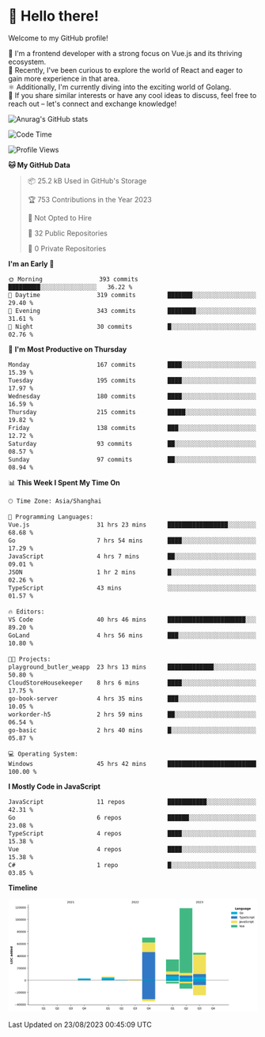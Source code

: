 # 👋 Hello there!

Welcome to my GitHub profile!

🤑 I'm a frontend developer with a strong focus on Vue.js and its thriving ecosystem.    
🌱 Recently, I've been curious to explore the world of React and eager to gain more experience in that area.   
⚛️ Additionally, I'm currently diving into the exciting world of Golang.   
🚀 If you share similar interests or have any cool ideas to discuss, feel free to reach out – let's connect and exchange knowledge!    

![Anurag's GitHub stats](https://github-readme-stats.vercel.app/api?username=huangyul&show_icons=true&&title_color=fff&icon_color=79ff97&text_color=9f9f9f&bg_color=151515&count_private=true)

<!--START_SECTION:waka-->
![Code Time](http://img.shields.io/badge/Code%20Time-379%20hrs%2050%20mins-blue)

![Profile Views](http://img.shields.io/badge/Profile%20Views-0-blue)

**🐱 My GitHub Data** 

> 📦 25.2 kB Used in GitHub's Storage 
 > 
> 🏆 753 Contributions in the Year 2023
 > 
> 🚫 Not Opted to Hire
 > 
> 📜 32 Public Repositories 
 > 
> 🔑 0 Private Repositories 
 > 
**I'm an Early 🐤** 

```text
🌞 Morning                393 commits         █████████░░░░░░░░░░░░░░░░   36.22 % 
🌆 Daytime                319 commits         ███████░░░░░░░░░░░░░░░░░░   29.40 % 
🌃 Evening                343 commits         ████████░░░░░░░░░░░░░░░░░   31.61 % 
🌙 Night                  30 commits          █░░░░░░░░░░░░░░░░░░░░░░░░   02.76 % 
```
📅 **I'm Most Productive on Thursday** 

```text
Monday                   167 commits         ████░░░░░░░░░░░░░░░░░░░░░   15.39 % 
Tuesday                  195 commits         ████░░░░░░░░░░░░░░░░░░░░░   17.97 % 
Wednesday                180 commits         ████░░░░░░░░░░░░░░░░░░░░░   16.59 % 
Thursday                 215 commits         █████░░░░░░░░░░░░░░░░░░░░   19.82 % 
Friday                   138 commits         ███░░░░░░░░░░░░░░░░░░░░░░   12.72 % 
Saturday                 93 commits          ██░░░░░░░░░░░░░░░░░░░░░░░   08.57 % 
Sunday                   97 commits          ██░░░░░░░░░░░░░░░░░░░░░░░   08.94 % 
```


📊 **This Week I Spent My Time On** 

```text
🕑︎ Time Zone: Asia/Shanghai

💬 Programming Languages: 
Vue.js                   31 hrs 23 mins      █████████████████░░░░░░░░   68.68 % 
Go                       7 hrs 54 mins       ████░░░░░░░░░░░░░░░░░░░░░   17.29 % 
JavaScript               4 hrs 7 mins        ██░░░░░░░░░░░░░░░░░░░░░░░   09.01 % 
JSON                     1 hr 2 mins         █░░░░░░░░░░░░░░░░░░░░░░░░   02.26 % 
TypeScript               43 mins             ░░░░░░░░░░░░░░░░░░░░░░░░░   01.57 % 

🔥 Editors: 
VS Code                  40 hrs 46 mins      ██████████████████████░░░   89.20 % 
GoLand                   4 hrs 56 mins       ███░░░░░░░░░░░░░░░░░░░░░░   10.80 % 

🐱‍💻 Projects: 
playground_butler_weapp  23 hrs 13 mins      █████████████░░░░░░░░░░░░   50.80 % 
CloudStoreHousekeeper    8 hrs 6 mins        ████░░░░░░░░░░░░░░░░░░░░░   17.75 % 
go-book-server           4 hrs 35 mins       ███░░░░░░░░░░░░░░░░░░░░░░   10.05 % 
workorder-h5             2 hrs 59 mins       ██░░░░░░░░░░░░░░░░░░░░░░░   06.54 % 
go-basic                 2 hrs 40 mins       █░░░░░░░░░░░░░░░░░░░░░░░░   05.87 % 

💻 Operating System: 
Windows                  45 hrs 42 mins      █████████████████████████   100.00 % 
```

**I Mostly Code in JavaScript** 

```text
JavaScript               11 repos            ███████████░░░░░░░░░░░░░░   42.31 % 
Go                       6 repos             ██████░░░░░░░░░░░░░░░░░░░   23.08 % 
TypeScript               4 repos             ████░░░░░░░░░░░░░░░░░░░░░   15.38 % 
Vue                      4 repos             ████░░░░░░░░░░░░░░░░░░░░░   15.38 % 
C#                       1 repo              █░░░░░░░░░░░░░░░░░░░░░░░░   03.85 % 
```



**Timeline**

![Lines of Code chart](https://raw.githubusercontent.com/huangyul/huangyul/main/assets/bar_graph.png)


 Last Updated on 23/08/2023 00:45:09 UTC
<!--END_SECTION:waka-->
